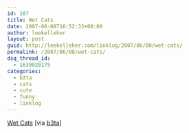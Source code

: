 ```yaml
---
id: 187
title: Wet Cats
date: 2007-06-08T16:52:33+00:00
author: leekelleher
layout: post
guid: http://leekelleher.com/linklog/2007/06/08/wet-cats/
permalink: /2007/06/08/wet-cats/
dsq_thread_id:
  - 1639020175
categories:
  - b3ta
  - cats
  - cute
  - funny
  - linklog
---
```

[Wet Cats](http://animal-pix.blogspot.com/2007/05/wet-cats.html) [via [b3ta](http://www.b3ta.com/newsletter/issue280/)]